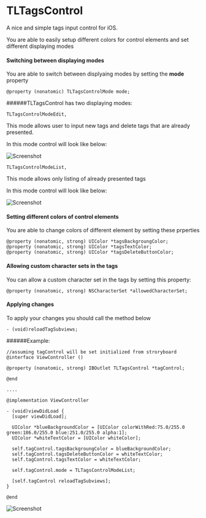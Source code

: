 # TLTagsControl
A nice and simple tags input control for iOS.

You are able to easily setup different colors for control elements and set different displaying modes

#### Switching between displaying modes
You are able to switch between displyaing modes by setting the **mode** property
```
@property (nonatomic) TLTagsControlMode mode;
```

######TLTagsControl has two displaying modes:
```
TLTagsControlModeEdit,
```
This mode allows user to input new tags and delete tags that are already presented.

In this mode control will look like below:

![Screenshot](http://storage4.static.itmages.ru/i/15/0224/h_1424800428_8994378_a18f322acf.png)



```
TLTagsControlModeList,
```
This mode allows only listing of already presented tags

In this mode control will look like below:

![Screenshot](http://storage1.static.itmages.ru/i/15/0224/h_1424800653_7670716_ed0f35f421.png)

#### Setting different colors of control elements
You are able to change colors of different element by setting these prperties
```
@property (nonatomic, strong) UIColor *tagsBackgroungColor;
@property (nonatomic, strong) UIColor *tagsTextColor;
@property (nonatomic, strong) UIColor *tagsDeleteButtonColor;
```

#### Allowing custom character sets in the tags
You can allow a custom character set in the tags by setting this property:
```
@property (nonatomic, strong) NSCharacterSet *allowedCharacterSet;
```

#### Applying changes

To apply your changes you should call the method below

```
- (void)reloadTagSubviews;
```

######Example:

```
//assuming tagControl will be set initialized from stroryboard
@interface ViewController ()

@property (nonatomic, strong) IBOutlet TLTagsControl *tagControl;

@end

....

@implementation ViewController

- (void)viewDidLoad {
  [super viewDidLoad];
  
  UIColor *blueBackgroundColor = [UIColor colorWithRed:75.0/255.0 green:186.0/255.0 blue:251.0/255.0 alpha:1];
  UIColor *whiteTextColor = [UIColor whiteColor];
  
  self.tagControl.tagsBackgroungColor = blueBackgroundColor;
  self.tagControl.tagsDeleteButtonColor = whiteTextColor;
  self.tagControl.tagsTextColor = whiteTextColor;
    
  self.tagControl.mode = TLTagsControlModeList;
  
  [self.tagControl reloadTagSubviews];
}

@end
```
![Screenshot](http://storage4.static.itmages.ru/i/15/0224/h_1424801491_9023273_164379e9bd.png)
